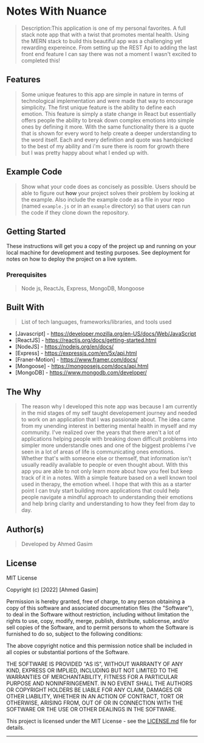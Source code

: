# Notes With Nuance

>Description:This application is one of my personal favorites. A full stack note app that with a twist that promotes mental health. Using the MERN stack to build this beautiful app was a challenging yet rewarding expereince. From setting up the REST Api to adding the last front end feature I can say there was not a moment I wasn't excited to completed this!


## Features

>Some unique features to this app are simple in nature in terms of technological implementation and were made that way to encourage simplicity. 
The first unique feature is the ability to define each emotion. This feature is simply a state change in React but essentially offers people the ability to break down complex emotions into simple ones by defining it more. With the same functionality there is a quote that is shown for every word to help create a deeper understanding to the word itself. Each and every definition and quote was handpicked to the best of my ability and i'm sure there is room for growth there but I was pretty happy about what I ended up with.

## Example Code

>Show what your code does as concisely as possible. Users should be able to figure out **how** your project solves their problem by looking at the example.
>Also include the example code as a file in your repo (named `example.js` or in an `example` directory) so that users can run the code if they clone down the repository.

## Getting Started

These instructions will get you a copy of the project up and running on your local machine for development and testing purposes. See deployment for notes on how to deploy the project on a live system.

### Prerequisites

>Node js, ReactJs, Express, MongoDB, Mongoose


## Built With

>List of tech languages, frameworks/libraries, and tools used

- [Javascript] - https://developer.mozilla.org/en-US/docs/Web/JavaScript
- [ReactJS] - https://reactjs.org/docs/getting-started.html
- [NodeJS] - https://nodejs.org/en/docs/
- [Express] - https://expressjs.com/en/5x/api.html
- [Franer-Motion] - https://www.framer.com/docs/
- [Mongoose] - https://mongoosejs.com/docs/api.html
- [MongoDB] - https://www.mongodb.com/developer/
  
## The Why

>The reason why I developed this note app was because I am currently in the mid stages of my self taught developement journey and needed to work on an application that I was passionate about. The idea came from my unending interest in bettering mental health in myself and my community. I've realized over the years that there aren't a lot of applications helping people with breaking down difficult problems into simpler more understandle ones and one of the biggest problems i've seen in a lot of areas of life is communicating ones emotions. Whether that's with someone else or themself, that information isn't usually readily available to people or even thought about. With this app you are able to not only learn more about how you feel but keep track of it in a notes. With a simple feature based on a well known tool used in therapy, the emotion wheel. I hope that with this as a starter point I can truly start building more applications that could help people navigate a mindful approach to understanding their emotions and help bring clarity and understanding to how they feel from day to day.
  

## Author(s)

>Developed by Ahmed Gasim 


## License

MIT License

Copyright (c) [2022] [Ahmed Gasim]

Permission is hereby granted, free of charge, to any person obtaining a copy
of this software and associated documentation files (the "Software"), to deal
in the Software without restriction, including without limitation the rights
to use, copy, modify, merge, publish, distribute, sublicense, and/or sell
copies of the Software, and to permit persons to whom the Software is
furnished to do so, subject to the following conditions:

The above copyright notice and this permission notice shall be included in all
copies or substantial portions of the Software.

THE SOFTWARE IS PROVIDED "AS IS", WITHOUT WARRANTY OF ANY KIND, EXPRESS OR
IMPLIED, INCLUDING BUT NOT LIMITED TO THE WARRANTIES OF MERCHANTABILITY,
FITNESS FOR A PARTICULAR PURPOSE AND NONINFRINGEMENT. IN NO EVENT SHALL THE
AUTHORS OR COPYRIGHT HOLDERS BE LIABLE FOR ANY CLAIM, DAMAGES OR OTHER
LIABILITY, WHETHER IN AN ACTION OF CONTRACT, TORT OR OTHERWISE, ARISING FROM,
OUT OF OR IN CONNECTION WITH THE SOFTWARE OR THE USE OR OTHER DEALINGS IN THE
SOFTWARE.

This project is licensed under the MIT License - see the [LICENSE.md](LICENSE.md) file for details.

---

